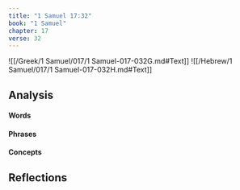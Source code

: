 ```yaml
---
title: "1 Samuel 17:32"
book: "1 Samuel"
chapter: 17
verse: 32
---
```

![[/Greek/1 Samuel/017/1 Samuel-017-032G.md#Text]]
![[/Hebrew/1 Samuel/017/1 Samuel-017-032H.md#Text]]

## Analysis

#### Words

#### Phrases

#### Concepts

## Reflections
